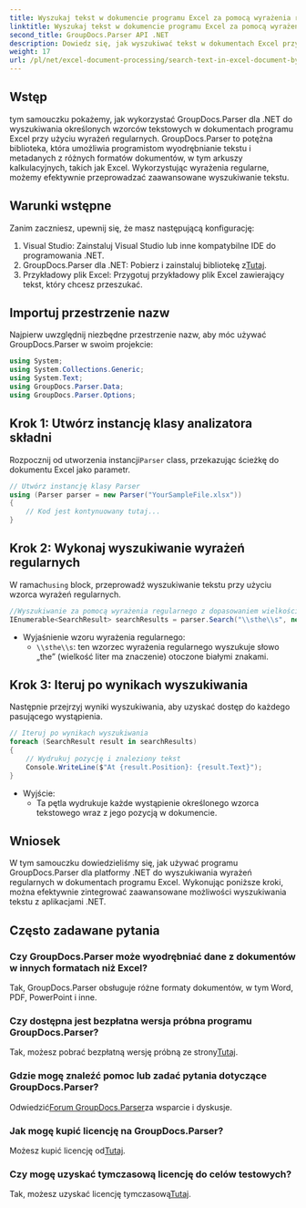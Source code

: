 ```yaml
---
title: Wyszukaj tekst w dokumencie programu Excel za pomocą wyrażenia regularnego
linktitle: Wyszukaj tekst w dokumencie programu Excel za pomocą wyrażenia regularnego
second_title: GroupDocs.Parser API .NET
description: Dowiedz się, jak wyszukiwać tekst w dokumentach Excel przy użyciu wyrażeń regularnych za pomocą GroupDocs.Parser dla .NET. Efektywnie wykonuj zaawansowane wyszukiwanie tekstu.
weight: 17
url: /pl/net/excel-document-processing/search-text-in-excel-document-by-regular-expression/
---
```

## Wstęp
tym samouczku pokażemy, jak wykorzystać GroupDocs.Parser dla .NET do wyszukiwania określonych wzorców tekstowych w dokumentach programu Excel przy użyciu wyrażeń regularnych. GroupDocs.Parser to potężna biblioteka, która umożliwia programistom wyodrębnianie tekstu i metadanych z różnych formatów dokumentów, w tym arkuszy kalkulacyjnych, takich jak Excel. Wykorzystując wyrażenia regularne, możemy efektywnie przeprowadzać zaawansowane wyszukiwanie tekstu.
## Warunki wstępne
Zanim zaczniesz, upewnij się, że masz następującą konfigurację:
1. Visual Studio: Zainstaluj Visual Studio lub inne kompatybilne IDE do programowania .NET.
2.  GroupDocs.Parser dla .NET: Pobierz i zainstaluj bibliotekę z[Tutaj](https://releases.groupdocs.com/parser/net/).
3. Przykładowy plik Excel: Przygotuj przykładowy plik Excel zawierający tekst, który chcesz przeszukać.

## Importuj przestrzenie nazw
Najpierw uwzględnij niezbędne przestrzenie nazw, aby móc używać GroupDocs.Parser w swoim projekcie:
```csharp
using System;
using System.Collections.Generic;
using System.Text;
using GroupDocs.Parser.Data;
using GroupDocs.Parser.Options;
```
## Krok 1: Utwórz instancję klasy analizatora składni
 Rozpocznij od utworzenia instancji`Parser` class, przekazując ścieżkę do dokumentu Excel jako parametr.
```csharp
// Utwórz instancję klasy Parser
using (Parser parser = new Parser("YourSampleFile.xlsx"))
{
    // Kod jest kontynuowany tutaj...
}
```
## Krok 2: Wykonaj wyszukiwanie wyrażeń regularnych
 W ramach`using` block, przeprowadź wyszukiwanie tekstu przy użyciu wzorca wyrażeń regularnych.
```csharp
//Wyszukiwanie za pomocą wyrażenia regularnego z dopasowaniem wielkości liter
IEnumerable<SearchResult> searchResults = parser.Search("\\sthe\\s", new SearchOptions(true, false, true));
```
- Wyjaśnienie wzoru wyrażenia regularnego:
  - `\\sthe\\s`: ten wzorzec wyrażenia regularnego wyszukuje słowo „the” (wielkość liter ma znaczenie) otoczone białymi znakami.
## Krok 3: Iteruj po wynikach wyszukiwania
Następnie przejrzyj wyniki wyszukiwania, aby uzyskać dostęp do każdego pasującego wystąpienia.
```csharp
// Iteruj po wynikach wyszukiwania
foreach (SearchResult result in searchResults)
{
    // Wydrukuj pozycję i znaleziony tekst
    Console.WriteLine($"At {result.Position}: {result.Text}");
}
```
- Wyjście:
  - Ta pętla wydrukuje każde wystąpienie określonego wzorca tekstowego wraz z jego pozycją w dokumencie.

## Wniosek
W tym samouczku dowiedzieliśmy się, jak używać programu GroupDocs.Parser dla platformy .NET do wyszukiwania wyrażeń regularnych w dokumentach programu Excel. Wykonując poniższe kroki, można efektywnie zintegrować zaawansowane możliwości wyszukiwania tekstu z aplikacjami .NET.

## Często zadawane pytania
### Czy GroupDocs.Parser może wyodrębniać dane z dokumentów w innych formatach niż Excel?
Tak, GroupDocs.Parser obsługuje różne formaty dokumentów, w tym Word, PDF, PowerPoint i inne.
### Czy dostępna jest bezpłatna wersja próbna programu GroupDocs.Parser?
 Tak, możesz pobrać bezpłatną wersję próbną ze strony[Tutaj](https://releases.groupdocs.com/).
### Gdzie mogę znaleźć pomoc lub zadać pytania dotyczące GroupDocs.Parser?
 Odwiedzić[Forum GroupDocs.Parser](https://forum.groupdocs.com/c/parser/17)za wsparcie i dyskusje.
### Jak mogę kupić licencję na GroupDocs.Parser?
 Możesz kupić licencję od[Tutaj](https://purchase.groupdocs.com/buy).
### Czy mogę uzyskać tymczasową licencję do celów testowych?
 Tak, możesz uzyskać licencję tymczasową[Tutaj](https://purchase.groupdocs.com/temporary-license/).